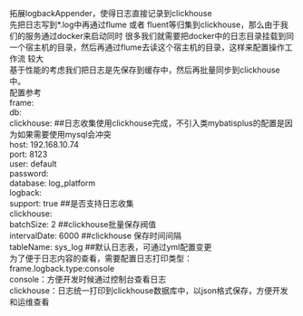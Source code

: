 拓展logbackAppender，使得日志直接记录到clickhouse  
先把日志写到*.log中再通过flume 或者  fluent等归集到clickhouse，那么由于我们的服务通过docker来启动同时
很多我们就需要把docker中的日志目录挂载到同一个宿主机的目录，然后再通过flume去读这个宿主机的目录，这样来配置操作工作流
较大  
基于性能的考虑我们把日志是先保存到缓存中，然后再批量同步到clickhouse中。  
配置参考   
frame:  
  db:  
    clickhouse: ##日志收集使用clickhouse完成，不引入类mybatisplus的配置是因为如果需要使用mysql会冲突  
      host: 192.168.10.74  
      port: 8123  
      user: default  
      password:  
      database: log_platform  
  logback:  
    support: true ##是否支持日志收集  
    clickhouse:  
      batchSize: 2 ##clickhouse批量保存阀值  
      intervalDate: 6000  ##clickhouse 保存时间间隔  
      tableName: sys_log ##默认日志表，可通过yml配置变更  
为了便于日志内容的查看，需要配置日志打印类型：  
frame.logback.type:console    
console：方便开发时候通过控制台查看日志  
clickhouse：日志统一打印到clickhouse数据库中，以json格式保存，方便开发和运维查看  